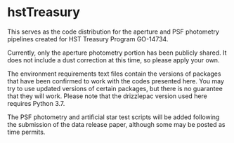  # hstTreasury

This serves as the code distribution for the aperture and PSF photometry pipelines created for HST Treasury Program GO-14734.  

Currently, only the aperture photometry portion has been publicly shared. It does not include a dust correction at this time, so please apply your own.

The environment requirements text files contain the versions of packages that have been confirmed to work with the codes presented here. You may try to use updated versions of certain packages, but there is no guarantee that they will work. Please note that the drizzlepac version used here requires Python 3.7.

The PSF photometry and artificial star test scripts will be added following the submission of the data release paper, although some may be posted as time permits.
